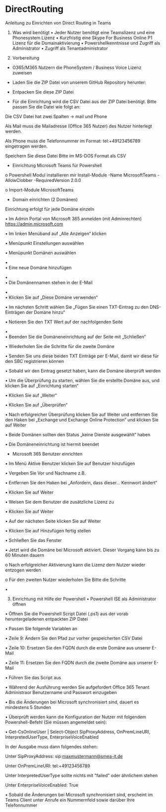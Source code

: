 # DirectRouting
Anleitung zu Einrichten von Direct Routing in Teams
1.	Was wird benötigt
•	Jeder Nutzer benötigt eine Teamslizenz und eine Phonesystem Lizenz
•	Kurzfristig eine Skype For Business Online P1 Lizenz für die Domainaktivierung
•	Powershellkenntnisse und Zugriff als Administrator
•	Zugriff als Tenantadministrator

2.	Vorbereitung

-	O365/M365 Nutzern die PhoneSystem / Business Voice Lizenz zuweisen

-	Laden Sie die ZIP Datei von unserem GitHub Repository herunter:  

-	Entpacken Sie diese ZIP Datei

-	Für die Einrichtung wird die CSV Datei aus der ZIP Datei benötigt. Bitte passen Sie die Datei wie folgt an:

Die CSV Datei hat zwei Spalten -> mail und Phone

Als Mail muss die Mailadresse (Office 365 Nutzer) des Nutzer hinterlegt werden.

Als Phone muss die Telefonnummer im Format: tel:+49123456789 eingetragen werden.

  
Speichern Sie diese Datei Bitte im MS-DOS Format als CSV

 
-	Einrichtung Microsoft Teams für Powershell

o	Powershell Modul installieren mir Install-Module -Name MicrosoftTeams -AllowClobber -RequiredVersion 2.0.0

o	Import-Module MicrosoftTeams 


-	Domain einrichten (2 Domänen)

Einrichtung erfolgt für jede Domäne einzeln

•	Im Admin Portal von Microsoft 365 anmelden (mit Adminrechten) https://admin.microsoft.com

•	Im linken Menüband auf „Alle Anzeigen“ klicken

•	Menüpunkt Einstellungen auswählen

•	Menüpunkt Domänen auswählen 

•	 
•	Eine neue Domäne hinzufügen

•	 
•	Die Domänennamen stehen in der E-Mail

•	 
•	Klicken Sie auf „Diese Domäne verwenden“

•	Im nächsten Schritt wählen Sie „Fügen Sie einen TXT-Eintrag zu den DNS-Einträgen der Domäne hinzu“

•	Notieren Sie den TXT Wert auf der nachfolgenden Seite

•	 
•	Beenden Sie die Domäneneinrichtung auf der Seite mit „Schließen“

•	Wiederholen Sie die Schritte für die zweite Domäne

•	Senden Sie uns diese beiden TXT Einträge per E-Mail, damit wir diese für den SBC registrieren können

•	Sobald wir den Eintrag gesetzt haben, kann die Domäne überprüft werden

•	Um die Überprüfung zu starten, wählen Sie die erstellte Domäne aus, und klicken Sie auf „Einrichtung starten“ 

•	Klicken Sie auf „Weiter“

•	Klicken Sie auf „Überprüfen“

•	Nach erfolgreicher Überprüfung klicken Sie auf Weiter und entfernen Sie den Haken bei „Exchange und Exchange Online Protection“ und klicken Sie auf Weiter

•	Beide Domänen sollten den Status „keine Dienste ausgewählt“ haben

•	Die Domäneneinrichtung ist hiermit beendet


-	Microsoft 365 Benutzer einrichten

•	Im Menü Aktive Benutzer klicken Sie auf Benutzer hinzufügen

•	Vergeben Sie Vor und Nachname z.B.  

•	Entfernen Sie den Haken bei „Anfordern, dass dieser… Kennwort ändert“

•	Klicken Sie auf Weiter

•	Weisen Sie dem Benutzer die zusätzliche Lizenz zu  

•	Klicken Sie auf Weiter

•	Auf der nächsten Seite klicken Sie auf Weiter

•	Klicken Sie auf Hinzufügen fertig stellen

•	Schließen Sie das Fenster

•	Jetzt wird die Domäne bei Microsoft aktiviert. Dieser Vorgang kann bis zu 60 Minuten dauern

o	Nach erfolgreicher Aktivierung kann die Lizenz dem Nutzer wieder entzogen werden

o	Für den zweiten Nutzer wiederholen Sie Bitte die Schritte

•	

3.	Einrichtung mit Hilfe der Powershell
•	Powershell ISE als Administrator öffnen

•	Öffnen Sie die Powershell Script Datei (.ps1) aus der vorab heruntergeladenen entpackten ZIP Datei 

•	Passen Sie folgende Variablen an

•	Zeile 9: Ändern Sie den Pfad zur vorher gespeicherten CSV Datei

•	Zeile 10: Ersetzen Sie den FQDN durch die erste Domäne aus unserer E-Mail

•	Zeile 11: Ersetzen Sie den FQDN durch die zweite Domäne aus unserer E-Mail

•	Führen Sie das Script aus

•	Während der Ausführung werden Sie aufgefordert Office 365 Tenant Administraor Benutzername und Passwort einzugeben 

•	Bis die Änderungen bei Microsoft synchronisiert sind, dauert es mindestens 5 Stunden

•	Überprüft werden kann die Konfiguration der Nutzer mit folgendem Powershell-Befehl (Sie müssen angemeldet sein):

•	Get-CsOnlineUser | Select-Object SipProxyAddress, OnPremLineURI, InterpretedUserType, EnterpriseVoiceEnabled

In der Ausgabe muss dann folgendes stehen:

Unter SipProxyAddress: sip:maxmustermann@smea-it.de

Unter OnPremLineURI: tel:+49123456789

Unter InterpretedUserType sollte nichts mit "failed" oder ähnlichem stehen

Unter EnterpriseVoiceEnabled: True

•	Sobald die Änderungen bei Microsoft synchronisiert sind, erscheint im Teams Client unter Anrufe ein Nummernfeld sowie darüber Ihre Telefonnummer










